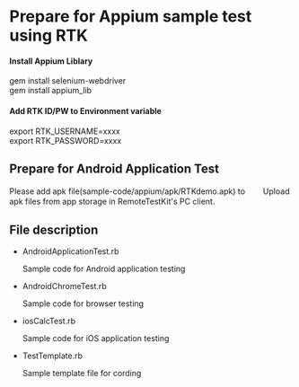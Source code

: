 # Prepare for Appium sample test using RTK 
#### Install Appium Liblary 
 gem install selenium-webdriver  
 gem install appium_lib
 
#### Add RTK ID/PW to Environment variable
  export RTK_USERNAME=xxxx  
  export RTK_PASSWORD=xxxx

## Prepare for Android Application Test
 Please add apk file(sample-code/appium/apk/RTKdemo.apk) to 
　　Upload apk files from app storage in RemoteTestKit's PC client.
## File description

* AndroidApplicationTest.rb

	Sample code for Android application testing

* AndroidChromeTest.rb

	Sample code for browser testing

* iosCalcTest.rb
  
	Sample code for iOS application testing

* TestTemplate.rb

	Sample template file for cording
